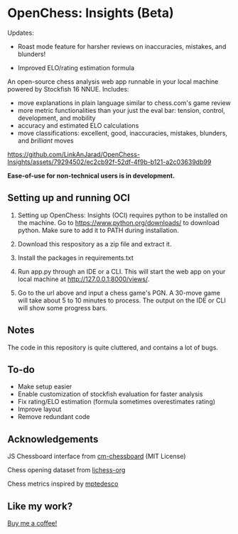 # OpenChess: Insights (Beta)

Updates:
- Roast mode feature for harsher reviews on inaccuracies, mistakes, and blunders!

- Improved ELO/rating estimation formula



An open-source chess analysis web app runnable in your local machine powered by Stockfish 16 NNUE. Includes:
- move explanations in plain language similar to chess.com's game review
- more metric functionalities than your just the eval bar: tension, control, development, and mobility
- accuracy and estimated ELO calculations
- move classifications: excellent, good, inaccuracies, mistakes, blunders, and *brilliant* moves

https://github.com/LinkAnJarad/OpenChess-Insights/assets/79294502/ec2cb92f-52df-4f9b-b121-a2c03639db99

**Ease-of-use for non-technical users is in development.**

## Setting up and running OCI

1. Setting up OpenChess: Insights (OCI) requires python to be installed on the machine. Go to https://www.python.org/downloads/ to download python. Make sure to add it to PATH during installation.

2. Download this respository as a zip file and extract it.

3. Install the packages in requirements.txt

4. Run app.py through an IDE or a CLI. This will start the web app on your local machine at http://127.0.0.1:8000/views/.

5. Go to the url above and input a chess game's PGN. A 30-move game will take about 5 to 10 minutes to process. The output on the IDE or CLI will show some progress bars.

## Notes
The code in this repository is quite cluttered, and contains a lot of bugs.

## To-do
- Make setup easier
- Enable customization of stockfish evaluation for faster analysis
- Fix rating/ELO estimation (formula sometimes overestimates rating)
- Improve layout
- Remove redundant code

## Acknowledgements

JS Chessboard interface from [cm-chessboard](https://github.com/shaack/cm-chessboard) (MIT License)

Chess opening dataset from [lichess-org](https://github.com/lichess-org/chess-openings)

Chess metrics inspired by [mptedesco](https://github.com/mptedesco/python-chess-analysis/tree/master?tab=GPL-3.0-1-ov-file)

## Like my work?
[Buy me a coffee!](https://www.buymeacoffee.com/linkanjarad)
